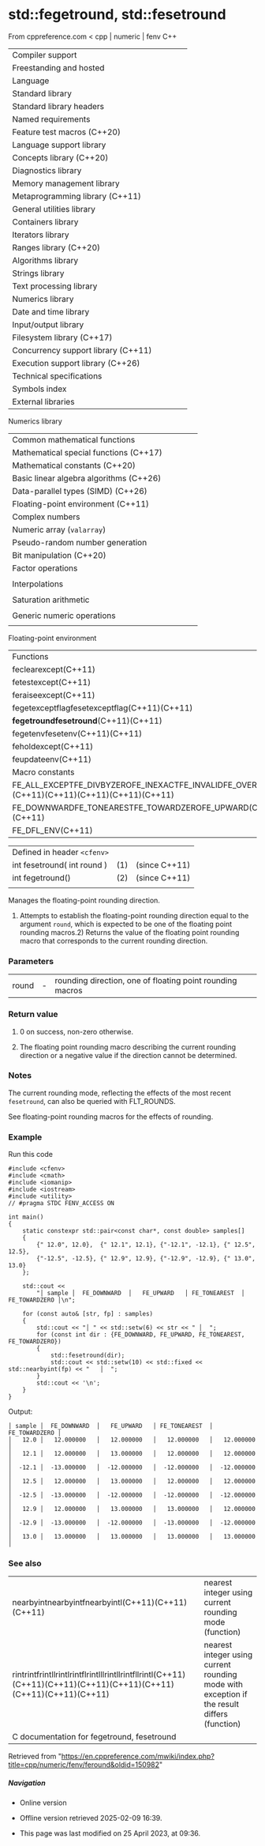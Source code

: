 # std::fegetround, std::fesetround

From cppreference.com
< cpp‎ | numeric‎ | fenv
C++

|  |  |  |  |  |
| --- | --- | --- | --- | --- |
| Compiler support | | | | |
| Freestanding and hosted | | | | |
| Language | | | | |
| Standard library | | | | |
| Standard library headers | | | | |
| Named requirements | | | | |
| Feature test macros (C++20) | | | | |
| Language support library | | | | |
| Concepts library (C++20) | | | | |
| Diagnostics library | | | | |
| Memory management library | | | | |
| Metaprogramming library (C++11) | | | | |
| General utilities library | | | | |
| Containers library | | | | |
| Iterators library | | | | |
| Ranges library (C++20) | | | | |
| Algorithms library | | | | |
| Strings library | | | | |
| Text processing library | | | | |
| Numerics library | | | | |
| Date and time library | | | | |
| Input/output library | | | | |
| Filesystem library (C++17) | | | | |
| Concurrency support library (C++11) | | | | |
| Execution support library (C++26) | | | | |
| Technical specifications | | | | |
| Symbols index | | | | |
| External libraries | | | | |

Numerics library

|  |  |  |  |  |
| --- | --- | --- | --- | --- |
| Common mathematical functions | | | | |
| Mathematical special functions (C++17) | | | | |
| Mathematical constants (C++20) | | | | |
| Basic linear algebra algorithms (C++26) | | | | |
| Data-parallel types (SIMD) (C++26) | | | | |
| Floating-point environment (C++11) | | | | |
| Complex numbers | | | | |
| Numeric array (`valarray`) | | | | |
| Pseudo-random number generation | | | | |
| Bit manipulation (C++20) | | | | |
| Factor operations | | | | |
| |  |  |  |  |  | | --- | --- | --- | --- | --- | | gcd(C++17) | | | | | | |  |  |  |  |  | | --- | --- | --- | --- | --- | | lcm(C++17) | | | | | |
| Interpolations | | | | |
| |  |  |  |  |  | | --- | --- | --- | --- | --- | | midpoint(C++20) | | | | | | |  |  |  |  |  | | --- | --- | --- | --- | --- | | lerp(C++20) | | | | | |
| Saturation arithmetic | | | | |
| |  |  |  |  |  | | --- | --- | --- | --- | --- | | add_sat(C++26) | | | | | | sub_sat(C++26) | | | | | | saturate_cast(C++26) | | | | | | |  |  |  |  |  | | --- | --- | --- | --- | --- | | mul_sat(C++26) | | | | | | div_sat(C++26) | | | | | |  | | | | | |
| Generic numeric operations | | | | |
| |  |  |  |  |  | | --- | --- | --- | --- | --- | | iota(C++11) | | | | | | ranges::iota(C++23) | | | | | | accumulate | | | | | | inner_product | | | | | | adjacent_difference | | | | | | partial_sum | | | | | | |  |  |  |  |  | | --- | --- | --- | --- | --- | | reduce(C++17) | | | | | | transform_reduce(C++17) | | | | | | inclusive_scan(C++17) | | | | | | exclusive_scan(C++17) | | | | | | transform_inclusive_scan(C++17) | | | | | | transform_exclusive_scan(C++17) | | | | | |

Floating-point environment

|  |  |  |  |  |
| --- | --- | --- | --- | --- |
| Functions | | | | |
| feclearexcept(C++11) | | | | |
| fetestexcept(C++11) | | | | |
| feraiseexcept(C++11) | | | | |
| fegetexceptflagfesetexceptflag(C++11)(C++11) | | | | |
| ****fegetroundfesetround****(C++11)(C++11) | | | | |
| fegetenvfesetenv(C++11)(C++11) | | | | |
| feholdexcept(C++11) | | | | |
| feupdateenv(C++11) | | | | |
| Macro constants | | | | |
| FE_ALL_EXCEPTFE_DIVBYZEROFE_INEXACTFE_INVALIDFE_OVERFLOWFE_UNDERFLOW(C++11)(C++11)(C++11)(C++11)(C++11)(C++11) | | | | |
| FE_DOWNWARDFE_TONEARESTFE_TOWARDZEROFE_UPWARD(C++11)(C++11)(C++11)(C++11) | | | | |
| FE_DFL_ENV(C++11) | | | | |

|  |  |  |
| --- | --- | --- |
| Defined in header `<cfenv>` |  |  |
| int fesetround( int round ) | (1) | (since C++11) |
| int fegetround() | (2) | (since C++11) |
|  |  |  |

Manages the floating-point rounding direction.

1) Attempts to establish the floating-point rounding direction equal to the argument `round`, which is expected to be one of the floating point rounding macros.2) Returns the value of the floating point rounding macro that corresponds to the current rounding direction.

### Parameters

|  |  |  |
| --- | --- | --- |
| round | - | rounding direction, one of floating point rounding macros |

### Return value

1) ​0​ on success, non-zero otherwise.

2) The floating point rounding macro describing the current rounding direction or a negative value if the direction cannot be determined.

### Notes

The current rounding mode, reflecting the effects of the most recent `fesetround`, can also be queried with FLT_ROUNDS.

See floating-point rounding macros for the effects of rounding.

### Example

Run this code

```
#include <cfenv>
#include <cmath>
#include <iomanip>
#include <iostream>
#include <utility>
// #pragma STDC FENV_ACCESS ON
 
int main()
{
    static constexpr std::pair<const char*, const double> samples[]
    {
        {" 12.0", 12.0},  {" 12.1", 12.1}, {"-12.1", -12.1}, {" 12.5", 12.5},
        {"-12.5", -12.5}, {" 12.9", 12.9}, {"-12.9", -12.9}, {" 13.0", 13.0}
    };
 
    std::cout <<
        "│ sample │  FE_DOWNWARD  │   FE_UPWARD   │ FE_TONEAREST  │ FE_TOWARDZERO │\n";
 
    for (const auto& [str, fp] : samples)
    {
        std::cout << "│ " << std::setw(6) << str << " │  ";
        for (const int dir : {FE_DOWNWARD, FE_UPWARD, FE_TONEAREST, FE_TOWARDZERO})
        {
            std::fesetround(dir);
            std::cout << std::setw(10) << std::fixed << std::nearbyint(fp) << "   │  ";
        }
        std::cout << '\n';
    }
}

```

Output:

```
│ sample │  FE_DOWNWARD  │   FE_UPWARD   │ FE_TONEAREST  │ FE_TOWARDZERO │
│   12.0 │   12.000000   │   12.000000   │   12.000000   │   12.000000   │
│   12.1 │   12.000000   │   13.000000   │   12.000000   │   12.000000   │
│  -12.1 │  -13.000000   │  -12.000000   │  -12.000000   │  -12.000000   │
│   12.5 │   12.000000   │   13.000000   │   12.000000   │   12.000000   │
│  -12.5 │  -13.000000   │  -12.000000   │  -12.000000   │  -12.000000   │
│   12.9 │   12.000000   │   13.000000   │   13.000000   │   12.000000   │
│  -12.9 │  -13.000000   │  -12.000000   │  -13.000000   │  -12.000000   │
│   13.0 │   13.000000   │   13.000000   │   13.000000   │   13.000000   │

```

### See also

|  |  |
| --- | --- |
| nearbyintnearbyintfnearbyintl(C++11)(C++11)(C++11) | nearest integer using current rounding mode   (function) |
| rintrintfrintllrintlrintflrintlllrintllrintfllrintl(C++11)(C++11)(C++11)(C++11)(C++11)(C++11)(C++11)(C++11)(C++11) | nearest integer using current rounding mode with exception if the result differs   (function) |
| C documentation for fegetround, fesetround | |

Retrieved from "<https://en.cppreference.com/mwiki/index.php?title=cpp/numeric/fenv/feround&oldid=150982>"

##### Navigation

- Online version
- Offline version retrieved 2025-02-09 16:39.

- This page was last modified on 25 April 2023, at 09:36.